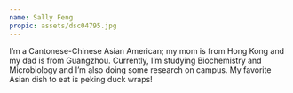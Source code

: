 ```yaml
---
name: Sally Feng
propic: assets/dsc04795.jpg
---
```

I’m a Cantonese-Chinese Asian American; my mom is from Hong Kong and my dad is from Guangzhou. Currently, I’m studying Biochemistry and Microbiology and I’m also doing some research on campus. My favorite Asian dish to eat is peking duck wraps!